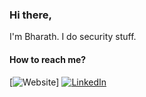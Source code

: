 ### Hi there,

I'm Bharath. I do security stuff.

#### How to reach me?

[![Website]([https://img.shields.io/badge/-WEBSITE-0077B5?style=for-the-badge&logo=jekyll&logoColor=white](https://img.shields.io/badge/Website-000?style=for-the-badge&logo=Google-Chrome&logoColor=white)](https://www.disruptivelabs.in/))]
[![LinkedIn](https://img.shields.io/badge/-LINKEDIN-0077B5?style=for-the-badge&logo=linkedin&logoColor=white)](https://www.linkedin.com/in/0xbharath/)
